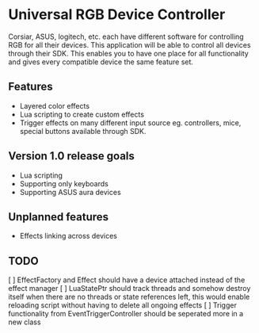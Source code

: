 # Universal RGB Device Controller
Corsiar, ASUS, logitech, etc. each have different software for controlling RGB for all their devices. This application will be able to control all devices through their SDK. This enables you to have one place for all functionality and gives every compatible device the same feature set.
## Features
* Layered color effects
* Lua scripting to create custom effects
* Trigger effects on many different input source eg. controllers, mice, special buttons available through SDK.

## Version 1.0 release goals
* Lua scripting
* Supporting only keyboards
* Supporting ASUS aura devices

## Unplanned features
* Effects linking across devices

## TODO
[ ] EffectFactory and Effect should have a device attached instead of the effect manager
[ ] LuaStatePtr should track threads and somehow destroy itself when there are no threads or state references left, this would enable reloading script without having to delete all ongoing effects
[ ] Trigger functionality from EventTriggerController should be seperated more in a new class
